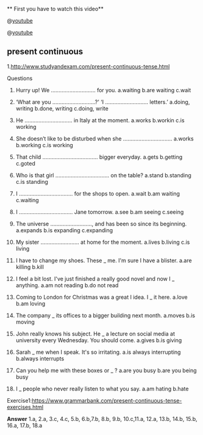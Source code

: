 
** First you have to watch this video**


@[youtube](1YCLDC_Eqos)

@[youtube](ys_qlQIWvhA)

## present continuous 

1.http://www.studyandexam.com/present-continuous-tense.html


Questions
1. Hurry up! We ……………………….. for you.
  a.waiting
  b.are waiting
  c.wait
2. ‘What are you ……………………….?' ‘I ………………………. letters.’
  a.doing, writing
  b.done, writing
  c.doing, write
3. He …………………………. in Italy at the moment.
  a.works
  b.workin
  c.is working
4. She doesn’t like to be disturbed when she …………………………..
  a.works
  b.working
  c.is working
5. That child ……………………………… bigger everyday.
  a.gets
  b.getting
  c.goted
6. Who is that girl …………………………….. on the table?
  a.stand
  b.standing  
  c.is standing
7. I …………………………….. for the shops to open. 
  a.wait
  b.am waiting
  c.waiting
8. I …………………………….. Jane tomorrow.
  a.see
  b.am seeing
  c.seeing
9. The universe ………………………, and has been so since its beginning.
  a.expands
  b.is expanding
  c.expanding
10. My sister ……………………. at home for the moment.
  a.lives
  b.living
  c.is living
11. I have to change my shoes. These _ me. I'm sure I have a blister.
a.are killing
b.kill

12. I feel a bit lost. I've just finished a really good novel and now I _ anything.
a.am not reading
b.do not read

13. Coming to London for Christmas was a great I idea. I _ it here.
a.love
b.am loving

14. The company _ its offices to a bigger building next month.
a.moves
b.is moving

15. John really knows his subject. He _ a lecture on social media at university every Wednesday. You should come.
a.gives
b.is giving

16. Sarah _ me when I speak. It's so irritating.
a.is always interrupting
b.always interrupts

17. Can you help me with these boxes or _ ?
a.are you busy
b.are you being busy

18. I _ people who never really listen to what you say.
a.am hating
b.hate

  
  
  
Exercise1:https://www.grammarbank.com/present-continuous-tense-exercises.html



 

**Answer**
1.a, 2.a, 3.c, 4.c, 5.b, 6.b,7.b, 8.b, 9.b, 10.c,11.a, 12.a, 13.b, 14.b, 15.b, 16.a, 17.b, 18.a

  
  
